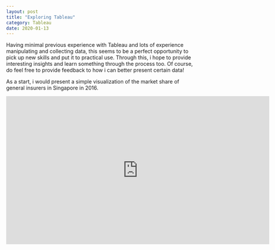 ```yaml
---
layout: post
title: "Exploring Tableau"
category: Tableau
date: 2020-01-13
---
```


Having minimal previous experience with Tableau and lots of experience manipulating and collecting data, this seems to be a perfect opportunity to pick up new skills and put it to practical use. Through this, i hope to provide interesting insights and learn something through the process too. Of course, do feel free to provide feedback to how i can better present certain data!

As a start, i would present a simple visualization of the market share of general insurers in Singapore in 2016.

<iframe src="https://public.tableau.com/views/singaporeOverall/Player_GI?:showVizHome=no&:embed=true" width="710" height="400"" frameborder="true"></iframe>
